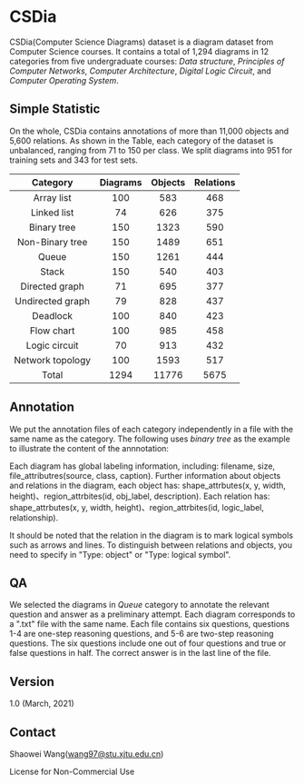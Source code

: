# CSDia

CSDia(Computer Science Diagrams) dataset is a diagram dataset from Computer Science courses. It contains a total of 1,294 diagrams in 12 categories from five undergraduate courses: *Data structure*, *Principles of Computer Networks*, *Computer Architecture*, *Digital Logic Circuit*, and *Computer Operating System*. 

## Simple Statistic

On the whole, CSDia contains annotations of more than 11,000 objects and 5,600 relations. As shown in the Table, each category of the dataset is unbalanced, ranging from 71 to 150 per class. We split diagrams into 951 for training sets and 343 for test sets.

|     Category     | Diagrams | Objects | Relations |
| :--------------: | :------: | :-----: | :-------: |
|    Array list    |   100    |   583   |    468    |
|   Linked list    |    74    |   626   |    375    |
|   Binary tree    |   150    |  1323   |    590    |
| Non-Binary tree  |   150    |  1489   |    651    |
|      Queue       |   150    |  1261   |    444    |
|      Stack       |   150    |   540   |    403    |
|  Directed graph  |    71    |   695   |    377    |
| Undirected graph |    79    |   828   |    437    |
|     Deadlock     |   100    |   840   |    423    |
|    Flow chart    |   100    |   985   |    458    |
|  Logic circuit   |    70    |   913   |    432    |
| Network topology |   100    |  1593   |    517    |
|      Total       |   1294   |  11776  |   5675    |

## Annotation

We put the annotation files of each category independently in a file with the same name as the category. The following uses *binary tree* as the example to illustrate the content of the annnotation:

Each diagram has global labeling information, including: filename, size, file_attributres(source, class, caption). Further information about objects and relations in the diagram, each object has: shape_attrbutes(x, y, width, height)、region_attrbites(id, obj_label, description). Each relation has: shape_attrbutes(x, y, width, height)、region_attrbites(id, logic_label, relationship). 

It should be noted that the relation in the diagram is to mark logical symbols such as arrows and lines. To distinguish between relations and objects, you need to specify in "Type: object" or "Type: logical symbol".

## QA

We selected the diagrams in *Queue* category to annotate the relevant question and answer as a preliminary attempt. Each diagram corresponds to a ".txt" file with the same name. Each file contains six questions, questions 1-4 are one-step reasoning questions, and 5-6 are two-step reasoning questions. The six questions include one out of four questions and true or false questions in half. The correct answer is in the last line of the file.

## Version

1.0 (March, 2021)

## Contact

Shaowei Wang(wang97@stu.xjtu.edu.cn)



License for Non-Commercial Use





 

